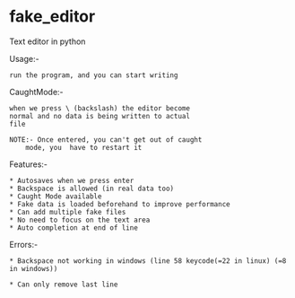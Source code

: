 # fake_editor
Text editor in python


Usage:-

	run the program, and you can start writing



CaughtMode:-

	when we press \ (backslash) the editor become
	normal and no data is being written to actual
	file
	
	NOTE:- Once entered, you can't get out of caught
		mode, you  have to restart it


Features:-

	* Autosaves when we press enter
	* Backspace is allowed (in real data too)
	* Caught Mode available
	* Fake data is loaded beforehand to improve performance
	* Can add multiple fake files
	* No need to focus on the text area
	* Auto completion at end of line


Errors:-

	* Backspace not working in windows (line 58 keycode(=22 in linux) (=8 in windows))

	* Can only remove last line
	
